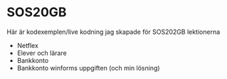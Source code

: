 # SOS20GB
Här är kodexemplen/live kodning jag skapade för SOS202GB lektionerna

* Netflex
* Elever och lärare
* Bankkonto
* Bankkonto winforms uppgiften (och min lösning)